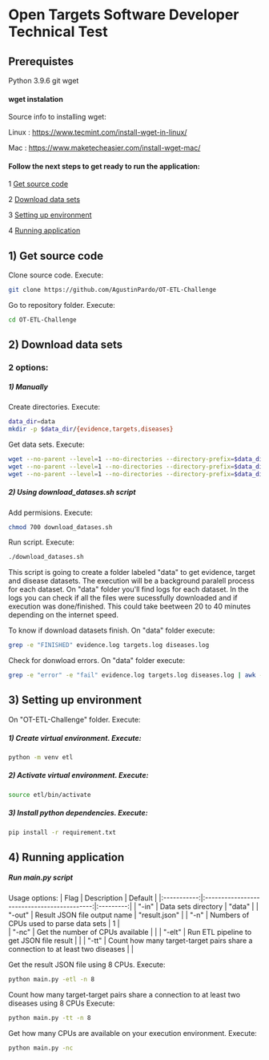 # Open Targets Software Developer Technical Test

## Prerequistes
Python 3.9.6
git
wget

#### wget instalation
Source info to installing wget:

Linux : https://www.tecmint.com/install-wget-in-linux/

Mac : https://www.maketecheasier.com/install-wget-mac/

#### Follow the next steps to get ready to run the application:
1 [Get source code](#1)

2 [Download data sets](#2)

3 [Setting up environment](#3)

4 [Running application](#4)

<a name="1"></a>
## 1) Get source code

Clone source code. Execute:
```bash
git clone https://github.com/AgustinPardo/OT-ETL-Challenge
```

Go to repository folder. Execute:
```bash
cd OT-ETL-Challenge
```
<a name="2"></a>
## 2) Download data sets

### 2 options:

##### 1) Manually
Create directories. Execute:
```bash
data_dir=data
mkdir -p $data_dir/{evidence,targets,diseases}
```

Get data sets. Execute:
```bash
wget --no-parent --level=1 --no-directories --directory-prefix=$data_dir/evidence --accept='*.json' -r ftp://ftp.ebi.ac.uk/pub/databases/opentargets/platform/21.11/output/etl/json/evidence/sourceId=eva/
wget --no-parent --level=1 --no-directories --directory-prefix=$data_dir/diseases --accept='*.json' -r ftp://ftp.ebi.ac.uk/pub/databases/opentargets/platform/21.11/output/etl/json/diseases/
wget --no-parent --level=1 --no-directories --directory-prefix=$data_dir/targets --accept='*.json' -r ftp://ftp.ebi.ac.uk/pub/databases/opentargets/platform/21.11/output/etl/json/targets/
```

##### 2) Using download_datases.sh script

Add permisions. Execute:
```bash
chmod 700 download_datases.sh
```

Run script. Execute:
```bash
./download_datases.sh
```

This script is going to create a folder labeled "data" to get evidence, target and disease datasets. The execution will be a background paralell process for each dataset. On "data" folder you'll find logs for each dataset. In the logs you can check if all the files were sucessfully downloaded and if execution was done/finished. This could take beetween 20 to 40 minutes depending on the internet speed.


To know if download datasets finish. On "data" folder execute:
```bash
grep -e "FINISHED" evidence.log targets.log diseases.log
```

Check for donwload errors. On "data" folder execute:
```bash
grep -e "error" -e "fail" evidence.log targets.log diseases.log | awk -F: '{print "Line "$1": "$2}'
```
<a name="3"></a>
## 3) Setting up environment

On "OT-ETL-Challenge" folder. Execute:

##### 1) Create virtual environment. Execute:
```bash
python -m venv etl
```

##### 2) Activate virtual environment. Execute:
```bash
source etl/bin/activate
```

##### 3) Install python dependencies. Execute:
```bash
pip install -r requirement.txt
```
<a name="4"></a>
## 4) Running application

##### Run main.py script

Usage options:
| Flag       | Description                                 | Default  |
|:-----------:|:-------------------------------------------:|:---------:|
| "-in"      | Data sets directory                          | "data" |
| "-out"     | Result JSON file output name                 | "result.json" |
| "-n"       | Numbers of CPUs used to parse data sets           | 1 |   
| "-nc"      | Get the number of CPUs available             |   |
| "-elt"     | Run ETL pipeline to get JSON file result     |   |
| "-tt"      | Count how many target-target pairs share a connection to at least two diseases |   |

Get the result JSON file using 8 CPUs. Execute:
```bash
python main.py -etl -n 8
```

Count how many target-target pairs share a connection to at least two diseases using 8 CPUs Execute:
```bash
python main.py -tt -n 8
```

Get how many CPUs are available on your execution environment. Execute:
```bash
python main.py -nc
```
